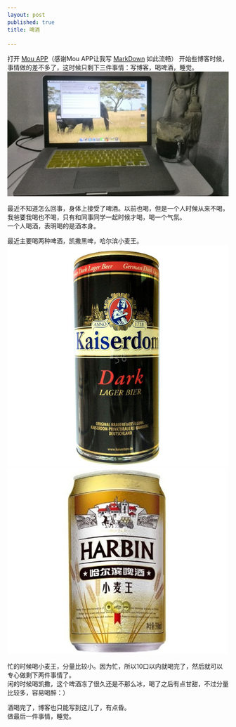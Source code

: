 ```yaml
---
layout: post
published: true
title: 啤酒

---
```

打开 [Mou APP](http://mouapp.com/)（感谢Mou APP让我写 [MarkDown](http://markdown.tw/) 如此流畅） 开始些博客时候，事情做的差不多了，这时候只剩下三件事情：写博客，喝啤酒，睡觉。  
![image](/images/IMG_20140802_224359.jpg)  

最近不知道怎么回事，身体上接受了啤酒。以前也喝，但是一个人时候从来不喝，我爸要我喝也不喝，只有和同事同学一起时候才喝，喝一个气氛。  
一个人喝酒，表明喝的是酒本身。  

最近主要喝两种啤酒，凯撒黑啤，哈尔滨小麦王。  
![image](/images/凯撒.jpg)  
![image](/images/小麦王.jpg)  

忙的时候喝小麦王，分量比较小。因为忙，所以10口以内就喝完了，然后就可以专心做剩下两件事情了。  
闲的时候喝凯撒，这个啤酒冻了很久还是不那么冰，喝了之后有点甘甜，不过分量比较多，容易喝醉：）  

酒喝完了，博客也只能写到这儿了，有点昏。  
做最后一件事情，睡觉。
